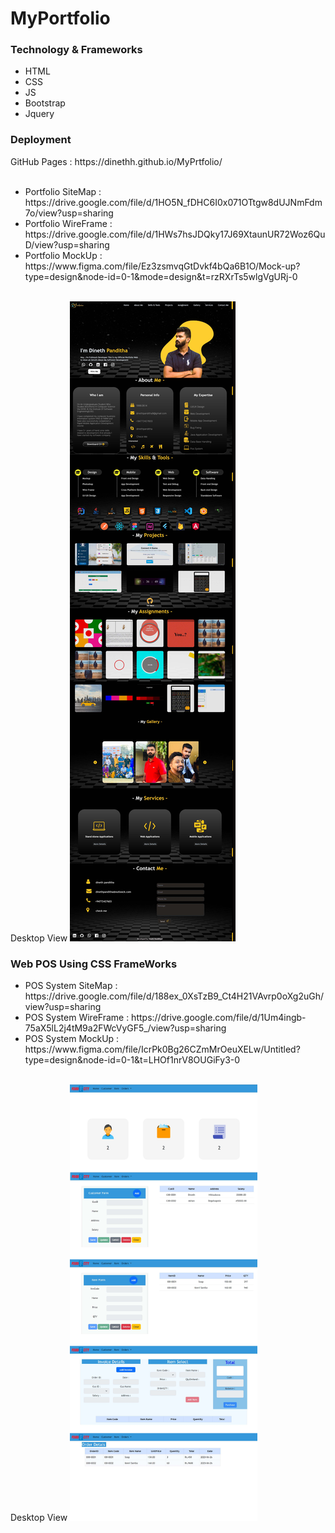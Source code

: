 # MyPortfolio
<h3>Technology & Frameworks</h3>

<ul>
  <li>HTML</li>
  <li>CSS</li>
  <li>JS</li>
  <li>Bootstrap</li>
  <li>Jquery</li>
</ul>

<h3>Deployment</h3>
GitHub Pages : https://dinethh.github.io/MyPrtfolio/ <br> <br>

<ul>
  <li>Portfolio SiteMap : https://drive.google.com/file/d/1HO5N_fDHC6I0x071OTtgw8dUJNmFdm7o/view?usp=sharing </li>
  <li>Portfolio WireFrame : https://drive.google.com/file/d/1HWs7hsJDQky17J69XtaunUR72Woz6QuD/view?usp=sharing </li>
  <li>Portfolio MockUp : https://www.figma.com/file/Ez3zsmvqGtDvkf4bQa6B1O/Mock-up?type=design&node-id=0-1&mode=design&t=rzRXrTs5wlgVgURj-0</li>
 </ul> <br>
 Desktop View
<img
  src="https://github.com/dinethh/MyPrtfolio/blob/main/assets/images/readmeImg/portfolio.jpg"
  alt="Alt text"
style="display: inline-block; margin: 0 auto; max-width: 300px"> 
<h3> Web POS Using CSS FrameWorks</h3>
<ul>
  <li>POS System SiteMap : https://drive.google.com/file/d/188ex_0XsTzB9_Ct4H21VAvrp0oXg2uGh/view?usp=sharing</li>
  <li>POS System WireFrame : https://drive.google.com/file/d/1Um4ingb-75aX5lL2j4tM9a2FWcVyGF5_/view?usp=sharing</li>
  <li>POS System MockUp : https://www.figma.com/file/IcrPk0Bg26CZmMrOeuXELw/Untitled?type=design&node-id=0-1&t=LHOf1nrV8OUGiFy3-0</li>
 </ul> <br>
 Desktop View
<img
  src="https://github.com/dinethh/MyPrtfolio/blob/main/assets/images/readmeImg/posSystem.jpg"
  alt="Alt text"
style="display: inline-block; margin: 0 auto; max-width: 300px"> 
